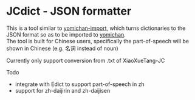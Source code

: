 # JCdict - JSON formatter

This is a tool similar to [yomichan-import](https://github.com/FooSoft/yomichan), which turns dictionaries to the JSON format so as to be imported to [yomichan](https://github.com/FooSoft/yomichan).\
The tool is built for Chinese users, specifically the part-of-speech will be shown in Chinese (e.g. 名词 instead of noun)

Currently only support conversion from .txt of XiaoXueTang-JC

Todo
- integrate with Edict to support part-of-speech in zh
- support for zh-daijirin and zh-daijisen